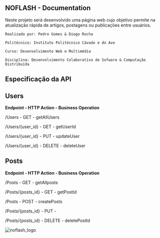 ## NOFLASH - Documentation

Neste projeto será desenvolvido uma página web cujo objetivo permite na atualização rápida de artigos, postagens ou publicações entre usuários.


```
Realizado por: Pedro Gomes & Diogo Rocha

Politécnico: Instituto Politécnico Cávado e do Ave

Curso: Desenvolvimento Web e Multimédia

Disciplina: Desenvolvimento Colaborativo de Sofware & Computação Distribuída

```


## Especificação da API


## Users

**Endpoint - HTTP Action - Business Operation**

/Users - GET - getAllUsers

/Users/{user_id} - GET - getUserId

/Users/{user_id} - PUT - updateUser

/Users/{user_id} - DELETE - deleteUser


## Posts

**Endpoint - HTTP Action - Business Operation**

/Posts - GET - getAllposts

/Posts/{posts_id} - GET - getPostId

/Posts - POST - createPosts

/Posts/{posts_id} - PUT - 

/Posts/{posts_id} - DELETE - deletePostId








![noflash_logo](https://user-images.githubusercontent.com/72763555/145847448-df5d9ded-b330-405f-a468-cfd8b54b4230.jpeg)



